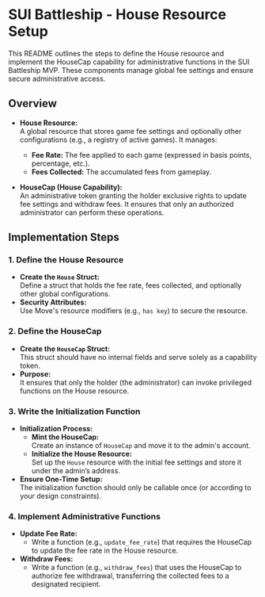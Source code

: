 # SUI Battleship - House Resource Setup

This README outlines the steps to define the House resource and implement the HouseCap capability for administrative functions in the SUI Battleship MVP. These components manage global fee settings and ensure secure administrative access.

## Overview

- **House Resource:**  
  A global resource that stores game fee settings and optionally other configurations (e.g., a registry of active games). It manages:
  - **Fee Rate:** The fee applied to each game (expressed in basis points, percentage, etc.).
  - **Fees Collected:** The accumulated fees from gameplay.
  
- **HouseCap (House Capability):**  
  An administrative token granting the holder exclusive rights to update fee settings and withdraw fees. It ensures that only an authorized administrator can perform these operations.

## Implementation Steps

### 1. Define the House Resource

- **Create the `House` Struct:**  
  Define a struct that holds the fee rate, fees collected, and optionally other global configurations.
- **Security Attributes:**  
  Use Move's resource modifiers (e.g., `has key`) to secure the resource.

### 2. Define the HouseCap

- **Create the `HouseCap` Struct:**  
  This struct should have no internal fields and serve solely as a capability token.
- **Purpose:**  
  It ensures that only the holder (the administrator) can invoke privileged functions on the House resource.

### 3. Write the Initialization Function

- **Initialization Process:**
  - **Mint the HouseCap:**  
    Create an instance of `HouseCap` and move it to the admin's account.
  - **Initialize the House Resource:**  
    Set up the `House` resource with the initial fee settings and store it under the admin’s address.
- **Ensure One-Time Setup:**  
  The initialization function should only be callable once (or according to your design constraints).

### 4. Implement Administrative Functions

- **Update Fee Rate:**
  - Write a function (e.g., `update_fee_rate`) that requires the HouseCap to update the fee rate in the House resource.
- **Withdraw Fees:**
  - Write a function (e.g., `withdraw_fees`) that uses the HouseCap to authorize fee withdrawal, transferring the collected fees to a designated recipient.



